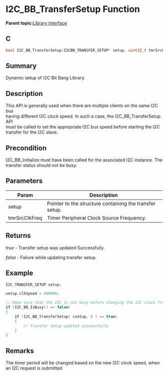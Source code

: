 # I2C\_BB\_TransferSetup Function

**Parent topic:**[Library Interface](GUID-6CBA8AA0-7EF7-44B1-8D12-CD6A3067E53A.md)

## C

```c
bool I2C_BB_TransferSetup(I2CBB_TRANSFER_SETUP* setup, uint32_t tmrSrcClkFreq )
```

## Summary

Dynamic setup of I2C Bit Bang Library.

## Description

This API is generally used when there are multiple clients on the same I2C bus<br />having different I2C clock speed. In such a case, the I2C\_BB\_TransferSetup API<br />must be called to set the appropriate I2C bus speed before starting the I2C<br />transfer for the I2C slave.

## Precondition

I2C\_BB\_Initialize must have been called for the associated I2C instance. The transfer status should not be busy.

## Parameters

|Param|Description|
|-----|-----------|
|setup|Pointer to the structure containing the transfer setup.|
|tmrSrcClkFreq|Timer Peripheral Clock Source Frequency.|

## Returns

*true* - Transfer setup was updated Successfully.

*false* - Failure while updating transfer setup.

## Example

```c
I2C_TRANSFER_SETUP setup;

setup.clkSpeed = 400000;

// Make sure that the I2C is not busy before changing the I2C clock frequency
if (I2C_BB_IsBusy() == false)
{
    if (I2C_BB_TransferSetup( &setup, 0 ) == true)
    {
        // Transfer Setup updated successfully
    }
}
```

## Remarks

The timer period will be changed based on the new I2C clock speed, when an I2C request is submitted

